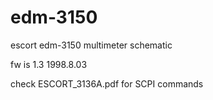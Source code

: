 # edm-3150
escort edm-3150 multimeter schematic

fw is 1.3 1998.8.03

check ESCORT_3136A.pdf for SCPI commands
